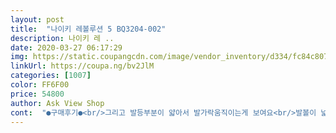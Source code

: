 ```yaml
---
layout: post 
title:  "나이키 레볼루션 5 BQ3204-002" 
description: 나이키 레 ..
date: 2020-03-27 06:17:29 
img: https://static.coupangcdn.com/image/vendor_inventory/d334/fc84c807e9ff1dabebf6f7437252ff04384352cacb6ac1085c5b7b0f9e8b.png 
linkUrl: https://coupa.ng/bv2JlM 
categories: [1007] 
color: FF6F00 
price: 54800 
author: Ask View Shop 
cont:  "●구매후기●<br/>그리고 발등부분이 얇아서 발가락움직이는게 보여요<br/>발볼이 넓은편인데다가 요즘 엄지발가락쪽뼈가아파서 볼이 넓다해서 주문한건데 발볼이 그리 편하지는 않아요ㅜㅜ 다른 신발 또 사봐야할듯요.<br/>.<br/>저는 하루종일 서잇는직업이라.<br/>.<br/>저같은 분들은 한번쯤 생각해보시는게 좋을듯싶어요.<br/>.<br/>신발은 참 가볍습니다<br/>발볼이 좁게 나온듯해요<br/>짝퉁갓어요<br/>" 
---
```

